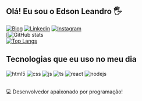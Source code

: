 ## Olá! Eu sou o Edson Leandro 🖐️

[![Blog](https://img.shields.io/website?label=garotoprograma.netlify.app&style=for-the-badge&url=https://garotoprograma.netlify.app/)](https://garotoprograma.online/)
[![Linkedin](https://img.shields.io/website?label=Linkedin.com&style=for-the-badge&url=https://linkedin.com/in/edson-devs/)]([[https://linkedin.com/in/edson-devs/])
[![Instagram](https://img.shields.io/badge/Instagram-E4405F?style=for-the-badge&logo=instagram&logoColor=white)](https://www.instagram.com/edson_leandro_silva)<br>
[![</Edson> GitHub stats](https://github-readme-stats.vercel.app/api?username=EdsonDevs&show_icons=true&theme=dracula)<br>
[![Top Langs](https://github-readme-stats.vercel.app/api/top-langs/?username=EdsonDevs)](https://github.com/anuraghazra/github-readme-stats)
## Tecnologias que eu uso no meu dia

<div style="display: inline_block">
  <img align="center" alt="html5" src="https://img.shields.io/badge/HTML5-E34F26?style=for-the-badge&logo=html5&logoColor=white" />
  <img align="center" alt="css" src="https://img.shields.io/badge/CSS3-1572B6?style=for-the-badge&logo=css3&logoColor=white" />
  <img align="center" alt="js" src="https://img.shields.io/badge/JavaScript-F7DF1E?style=for-the-badge&logo=javascript&logoColor=black" />
  <img align="center" alt="ts" src="https://img.shields.io/badge/TypeScript-007ACC?style=for-the-badge&logo=typescript&logoColor=white" />
  <img align="center" alt="react" src="https://img.shields.io/badge/React-20232A?style=for-the-badge&logo=react&logoColor=61DAFB" />
  <img align="center" alt="nodejs" src="https://img.shields.io/badge/Node.js-43853D?style=for-the-badge&logo=node.js&logoColor=white" />
</div><br/>

💻 Desenvolvedor apaixonado por programação!

